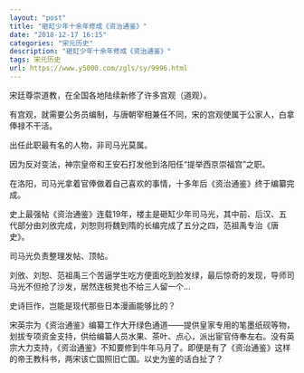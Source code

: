 ```yaml
---
layout: "post"
title: "砸缸少年十余年修成《资治通鉴》"
date: "2018-12-17 16:15"
categories: "宋元历史"
description: "砸缸少年十余年修成《资治通鉴》"
tags: 宋元历史
url: https://www.y5000.com/zgls/sy/9996.html
---
```






宋廷尊崇道教，在全国各地陆续新修了许多宫观（道观）。

有宫观，就需要公务员编制，与唐朝宰相兼任不同，宋的宫观使属于公家人，白拿俸禄不干活。

出任此职最有名的人物，非司马光莫属。

因为反对变法，神宗皇帝和王安石打发他到洛阳任“提举西京崇福宫”之职。

在洛阳，司马光拿着官俸做着自己喜欢的事情，十多年后《资治通鉴》终于编纂完成。

史上最强帖《资治通鉴》连载19年，楼主是砸缸少年司马光，其中前、后汉、五代部分由刘攽完成，刘恕则将魏到隋的长编完成了五分之四，范祖禹专治《唐史》。

司马光负责整理发帖、顶帖。

刘攽、刘恕、范祖禹三个苦逼学生吃方便面吃到脸发绿，最后惊奇的发现，导师司马光不但抢了沙发，居然连板凳也不给三人留一个...

史诗巨作，岂能是现代那些日本漫画能够比的？

宋英宗为《资治通鉴》编纂工作大开绿色通道——提供皇家专用的笔墨纸砚等物，划拔专项资金支持，供给编纂人员水果、茶叶、点心，派出宦官侍奉左右。没有英宗大力支持，《资治通鉴》不知要修到牛年马月了。即便是有了《资治通鉴》这样的帝王教科书，两宋该亡国照旧亡国。以史为鉴的话白扯了？
